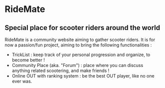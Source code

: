 # RideMate
## Special place for scooter riders around the world

RideMate is a community website aiming to gather scooter riders.
It is for now a passion/fun project, aiming to bring the following functionalities :
- TrickList : keep track of your personal progression and organize, to become better !
- Community Place (aka. "Forum") : place where you can discuss anything related scootering, and make friends !
- Online OUT with ranking system : be the best OUT player, like no one ever was.